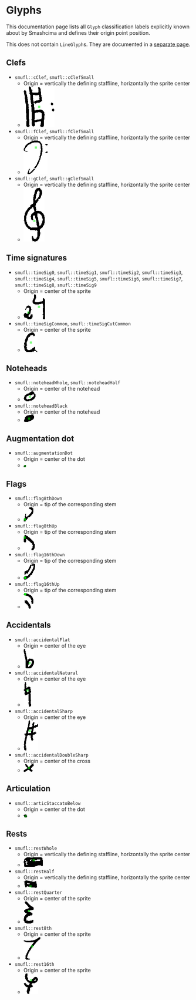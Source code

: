 # Glyphs

This documentation page lists all `Glyph` classification labels explicitly known about by Smashcima and defines their origin point position.

This does not contain `LineGlyph`s. They are documented in a [separate page](line-glyphs.md).


## Clefs

- `smufl::cClef`, `smufl::cClefSmall`
    - Origin = vertically the defining staffline, horizontally the sprite center
    - <img src="assets/glyphs/smufl_cClef.png"/>
- `smufl::fClef`, `smufl::fClefSmall`
    - Origin = vertically the defining staffline, horizontally the sprite center
    - <img src="assets/glyphs/smufl_fClef.png"/>
- `smufl::gClef`, `smufl::gClefSmall`
    - Origin = vertically the defining staffline, horizontally the sprite center
    - <img src="assets/glyphs/smufl_gClef.png"/>


## Time signatures

- `smufl::timeSig0`, `smufl::timeSig1`, `smufl::timeSig2`, `smufl::timeSig3`, `smufl::timeSig4`, `smufl::timeSig5`, `smufl::timeSig6`, `smufl::timeSig7`, `smufl::timeSig8`, `smufl::timeSig9`
    - Origin = center of the sprite
    - <img src="assets/glyphs/smufl_timeSig2.png"/><img src="assets/glyphs/smufl_timeSig4.png"/>
- `smufl::timeSigCommon`, `smufl::timeSigCutCommon`
    - Origin = center of the sprite
    - <img src="assets/glyphs/smufl_timeSigCommon.png"/>


## Noteheads

- `smufl::noteheadWhole`, `smufl::noteheadHalf`
    - Origin = center of the notehead
    - <img src="assets/glyphs/smufl_noteheadWhole.png"/>
- `smufl::noteheadBlack`
    - Origin = center of the notehead
    - <img src="assets/glyphs/smufl_noteheadBlack.png"/>


## Augmentation dot

- `smufl::augmentationDot`
    - Origin = center of the dot
    - <img src="assets/glyphs/smufl_augmentationDot.png"/>


## Flags

- `smufl::flag8thDown`
    - Origin = tip of the corresponding stem
    - <img src="assets/glyphs/smufl_flag8thDown.png"/>
- `smufl::flag8thUp`
    - Origin = tip of the corresponding stem
    - <img src="assets/glyphs/smufl_flag8thUp.png"/>
- `smufl::flag16thDown`
    - Origin = tip of the corresponding stem
    - <img src="assets/glyphs/smufl_flag16thDown.png"/>
- `smufl::flag16thUp`
    - Origin = tip of the corresponding stem
    - <img src="assets/glyphs/smufl_flag16thUp.png"/>


## Accidentals

- `smufl::accidentalFlat`
    - Origin = center of the eye
    - <img src="assets/glyphs/smufl_accidentalFlat.png"/>
- `smufl::accidentalNatural`
    - Origin = center of the eye
    - <img src="assets/glyphs/smufl_accidentalNatural.png"/>
- `smufl::accidentalSharp`
    - Origin = center of the eye
    - <img src="assets/glyphs/smufl_accidentalSharp.png"/>
- `smufl::accidentalDoubleSharp`
    - Origin = center of the cross
    - <img src="assets/glyphs/smufl_accidentalDoubleSharp.png"/>


## Articulation

- `smufl::articStaccatoBelow`
    - Origin = center of the dot
    - <img src="assets/glyphs/smufl_articStaccatoBelow.png"/>


## Rests

- `smufl::restWhole`
    - Origin = vertically the defining staffline, horizontally the sprite center
    - <img src="assets/glyphs/smufl_restWhole.png"/>
- `smufl::restHalf`
    - Origin = vertically the defining staffline, horizontally the sprite center
    - <img src="assets/glyphs/smufl_restHalf.png"/>
- `smufl::restQuarter`
    - Origin = center of the sprite
    - <img src="assets/glyphs/smufl_restQuarter.png"/>
- `smufl::rest8th`
    - Origin = center of the sprite
    - <img src="assets/glyphs/smufl_rest8th.png"/>
- `smufl::rest16th`
    - Origin = center of the sprite
    - <img src="assets/glyphs/smufl_rest16th.png"/>
